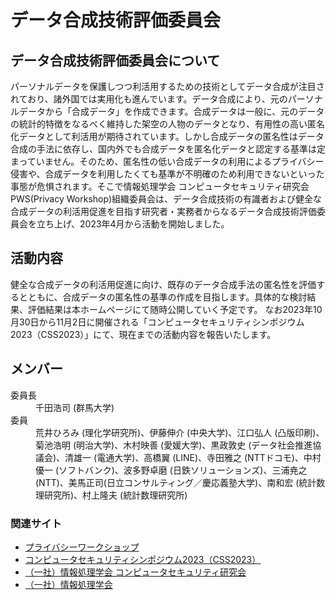 # データ合成技術評価委員会

## データ合成技術評価委員会について
パーソナルデータを保護しつつ利活用するための技術としてデータ合成が注目されており、諸外国では実用化も進んでいます。データ合成により、元のパーソナルデータから「合成データ」を作成できます。合成データは一般に、元のデータの統計的特徴をなるべく維持した架空の人物のデータとなり、有用性の高い匿名化データとして利活用が期待されています。しかし合成データの匿名性はデータ合成の手法に依存し、国内外でも合成データを匿名化データと認定する基準は定まっていません。そのため、匿名性の低い合成データの利用によるプライバシー侵害や、合成データを利用したくても基準が不明確のため利用できないといった事態が危惧されます。そこで情報処理学会 コンピュータセキュリティ研究会 PWS(Privacy Workshop)組織委員会は、データ合成技術の有識者および健全な合成データの利活用促進を目指す研究者・実務者からなるデータ合成技術評価委員会を立ち上げ、2023年4月から活動を開始しました。

## 活動内容
健全な合成データの利活用促進に向け、既存のデータ合成手法の匿名性を評価するとともに、合成データの匿名性の基準の作成を目指します。具体的な検討結果、評価結果は本ホームページにて随時公開していく予定です。
なお2023年10月30日から11月2日に開催される「コンピュータセキュリティシンポジウム2023（CSS2023）」にて、現在までの活動内容を報告いたします。

## メンバー 
<dl>
 <dt>委員長</dt>
  <dd>千田浩司 (群馬大学)</dd>
 <dt>委員</dt>
  <dd>
   荒井ひろみ (理化学研究所)、伊藤伸介 (中央大学)、江口弘人 (凸版印刷)、菊池浩明 (明治大学)、木村映善 (愛媛大学)、黒政敦史 (データ社会推進協議会)、清雄一 (電通大学)、高橋翼 (LINE)、寺田雅之 (NTTドコモ)、中村優一 (ソフトバンク)、波多野卓磨 (日鉄ソリューションズ)、三浦尭之 (NTT)、美馬正司(日立コンサルティング／慶応義塾大学)、南和宏 (統計数理研究所)、村上隆夫 (統計数理研究所)
  </dd>
</dl>

### 関連サイト
- [プライバシーワークショップ](https://www.iwsec.org/pws/)
- [コンピュータセキュリティシンポジウム2023（CSS2023）](https://www.iwsec.org/css/2023/)
- [（一社）情報処理学会 コンピュータセキュリティ研究会](https://www.iwsec.org/csec/)
- [（一社）情報処理学会](https://www.ipsj.or.jp/)

